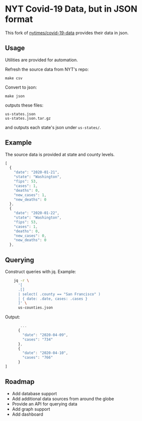 # NYT Covid-19 Data, but in JSON format

This fork of [nytimes/covid-19-data](https://github.com/nytimes/covid-19-data)
provides their data in json.

## Usage
Utilities are provided for automation.

Refresh the source data from NYT's repo:

    make csv

Convert to json:

    make json

outputs these files:

    us-states.json
    us-states.json.tar.gz

and outputs each state's json under `us-states/`.

## Example

The source data is provided at state and county levels.

```javascript
[
  {
    "date": "2020-01-21",
    "state": "Washington",
    "fips": 53,
    "cases": 1,
    "deaths": 0,
    "new_cases": 1,
    "new_deaths": 0
  },
  {
    "date": "2020-01-22",
    "state": "Washington",
    "fips": 53,
    "cases": 1,
    "deaths": 0,
    "new_cases": 0,
    "new_deaths": 0
  },
```

## Querying

Construct queries with jq.  Example:
```bash
    jq -r \
      '[
      .[]
      | select( .county == "San Francisco" )
      | { date: .date, cases: .cases }
      ]' \
      us-counties.json
```
Output:
```javascript
       ...
      {
        "date": "2020-04-09",
        "cases": "734"
      },
      {
        "date": "2020-04-10",
        "cases": "766"
      }
]
```

## Roadmap

- Add database support
- Add additional data sources from around the globe
- Provide an API for querying data
- Add graph support
- Add dashboard
